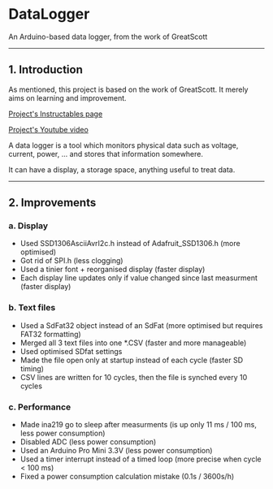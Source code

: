# DataLogger
An Arduino-based data logger, from the work of GreatScott

---
## 1. Introduction
As mentioned, this project is based on the work of GreatScott. It merely aims on learning and improvement.

[Project's Instructables page](https://www.instructables.com/id/Make-Your-Own-Power-MeterLogger/)

[Project's Youtube video](https://www.youtube.com/watch?v=lrugreN2K4w&feature=emb_logo)

A data logger is a tool which monitors physical data such as voltage, current, power, ... and stores that information
somewhere.

It can have a display, a storage space, anything useful to treat data.

---
## 2. Improvements
###	a. Display
* Used SSD1306AsciiAvrI2c.h instead of Adafruit_SSD1306.h (more optimised)
* Got rid of SPI.h (less clogging)
* Used a tinier font + reorganised display (faster display)
* Each display line updates only if value changed since last measurment (faster display)
### b. Text files
* Used a SdFat32 object instead of an SdFat (more optimised but requires FAT32 formatting)
* Merged all 3 text files into one *.CSV (faster and more manageable)
* Used optimised SDfat settings
* Made the file open only at startup instead of each cycle (faster SD timing)
* CSV lines are written for 10 cycles, then the file is synched every 10 cycles
### c. Performance
* Made ina219 go to sleep after measurments (is up only 11 ms / 100 ms, less power consumption)
* Disabled ADC (less power consumption)
* Used an Arduino Pro Mini 3.3V (less power consumption)
* Used a timer interrupt instead of a timed loop (more precise when cycle < 100 ms)
* Fixed a power consumption calculation mistake (0.1s / 3600s/h)
